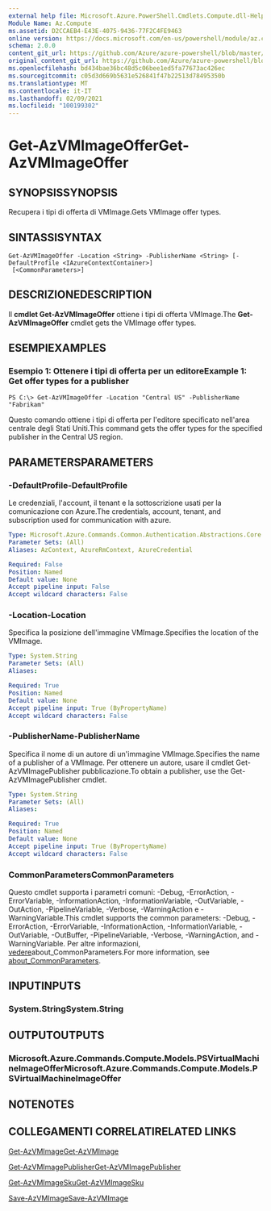 ```yaml
---
external help file: Microsoft.Azure.PowerShell.Cmdlets.Compute.dll-Help.xml
Module Name: Az.Compute
ms.assetid: D2CCAEB4-E43E-4075-9436-77F2C4FE9463
online version: https://docs.microsoft.com/en-us/powershell/module/az.compute/get-azvmimageoffer
schema: 2.0.0
content_git_url: https://github.com/Azure/azure-powershell/blob/master/src/Compute/Compute/help/Get-AzVMImageOffer.md
original_content_git_url: https://github.com/Azure/azure-powershell/blob/master/src/Compute/Compute/help/Get-AzVMImageOffer.md
ms.openlocfilehash: bd434bae36bc48d5c06bee1ed5fa77673ac426ec
ms.sourcegitcommit: c05d3d669b5631e526841f47b22513d78495350b
ms.translationtype: MT
ms.contentlocale: it-IT
ms.lasthandoff: 02/09/2021
ms.locfileid: "100199302"
---
```

# <span data-ttu-id="9c0da-101">Get-AzVMImageOffer</span><span class="sxs-lookup"><span data-stu-id="9c0da-101">Get-AzVMImageOffer</span></span>

## <span data-ttu-id="9c0da-102">SYNOPSIS</span><span class="sxs-lookup"><span data-stu-id="9c0da-102">SYNOPSIS</span></span>
<span data-ttu-id="9c0da-103">Recupera i tipi di offerta di VMImage.</span><span class="sxs-lookup"><span data-stu-id="9c0da-103">Gets VMImage offer types.</span></span>

## <span data-ttu-id="9c0da-104">SINTASSI</span><span class="sxs-lookup"><span data-stu-id="9c0da-104">SYNTAX</span></span>

```
Get-AzVMImageOffer -Location <String> -PublisherName <String> [-DefaultProfile <IAzureContextContainer>]
 [<CommonParameters>]
```

## <span data-ttu-id="9c0da-105">DESCRIZIONE</span><span class="sxs-lookup"><span data-stu-id="9c0da-105">DESCRIPTION</span></span>
<span data-ttu-id="9c0da-106">Il **cmdlet Get-AzVMImageOffer** ottiene i tipi di offerta VMImage.</span><span class="sxs-lookup"><span data-stu-id="9c0da-106">The **Get-AzVMImageOffer** cmdlet gets the VMImage offer types.</span></span>

## <span data-ttu-id="9c0da-107">ESEMPI</span><span class="sxs-lookup"><span data-stu-id="9c0da-107">EXAMPLES</span></span>

### <span data-ttu-id="9c0da-108">Esempio 1: Ottenere i tipi di offerta per un editore</span><span class="sxs-lookup"><span data-stu-id="9c0da-108">Example 1: Get offer types for a publisher</span></span>
```
PS C:\> Get-AzVMImageOffer -Location "Central US" -PublisherName "Fabrikam"
```

<span data-ttu-id="9c0da-109">Questo comando ottiene i tipi di offerta per l'editore specificato nell'area centrale degli Stati Uniti.</span><span class="sxs-lookup"><span data-stu-id="9c0da-109">This command gets the offer types for the specified publisher in the Central US region.</span></span>

## <span data-ttu-id="9c0da-110">PARAMETERS</span><span class="sxs-lookup"><span data-stu-id="9c0da-110">PARAMETERS</span></span>

### <span data-ttu-id="9c0da-111">-DefaultProfile</span><span class="sxs-lookup"><span data-stu-id="9c0da-111">-DefaultProfile</span></span>
<span data-ttu-id="9c0da-112">Le credenziali, l'account, il tenant e la sottoscrizione usati per la comunicazione con Azure.</span><span class="sxs-lookup"><span data-stu-id="9c0da-112">The credentials, account, tenant, and subscription used for communication with azure.</span></span>

```yaml
Type: Microsoft.Azure.Commands.Common.Authentication.Abstractions.Core.IAzureContextContainer
Parameter Sets: (All)
Aliases: AzContext, AzureRmContext, AzureCredential

Required: False
Position: Named
Default value: None
Accept pipeline input: False
Accept wildcard characters: False
```

### <span data-ttu-id="9c0da-113">-Location</span><span class="sxs-lookup"><span data-stu-id="9c0da-113">-Location</span></span>
<span data-ttu-id="9c0da-114">Specifica la posizione dell'immagine VMImage.</span><span class="sxs-lookup"><span data-stu-id="9c0da-114">Specifies the location of the VMImage.</span></span>

```yaml
Type: System.String
Parameter Sets: (All)
Aliases:

Required: True
Position: Named
Default value: None
Accept pipeline input: True (ByPropertyName)
Accept wildcard characters: False
```

### <span data-ttu-id="9c0da-115">-PublisherName</span><span class="sxs-lookup"><span data-stu-id="9c0da-115">-PublisherName</span></span>
<span data-ttu-id="9c0da-116">Specifica il nome di un autore di un'immagine VMImage.</span><span class="sxs-lookup"><span data-stu-id="9c0da-116">Specifies the name of a publisher of a VMImage.</span></span>
<span data-ttu-id="9c0da-117">Per ottenere un autore, usare il cmdlet Get-AzVMImagePublisher pubblicazione.</span><span class="sxs-lookup"><span data-stu-id="9c0da-117">To obtain a publisher, use the Get-AzVMImagePublisher cmdlet.</span></span>

```yaml
Type: System.String
Parameter Sets: (All)
Aliases:

Required: True
Position: Named
Default value: None
Accept pipeline input: True (ByPropertyName)
Accept wildcard characters: False
```

### <span data-ttu-id="9c0da-118">CommonParameters</span><span class="sxs-lookup"><span data-stu-id="9c0da-118">CommonParameters</span></span>
<span data-ttu-id="9c0da-119">Questo cmdlet supporta i parametri comuni: -Debug, -ErrorAction, -ErrorVariable, -InformationAction, -InformationVariable, -OutVariable, -OutAction, -PipelineVariable, -Verbose, -WarningAction e -WarningVariable.</span><span class="sxs-lookup"><span data-stu-id="9c0da-119">This cmdlet supports the common parameters: -Debug, -ErrorAction, -ErrorVariable, -InformationAction, -InformationVariable, -OutVariable, -OutBuffer, -PipelineVariable, -Verbose, -WarningAction, and -WarningVariable.</span></span> <span data-ttu-id="9c0da-120">Per altre informazioni, [vedere](http://go.microsoft.com/fwlink/?LinkID=113216)about_CommonParameters.</span><span class="sxs-lookup"><span data-stu-id="9c0da-120">For more information, see [about_CommonParameters](http://go.microsoft.com/fwlink/?LinkID=113216).</span></span>

## <span data-ttu-id="9c0da-121">INPUT</span><span class="sxs-lookup"><span data-stu-id="9c0da-121">INPUTS</span></span>

### <span data-ttu-id="9c0da-122">System.String</span><span class="sxs-lookup"><span data-stu-id="9c0da-122">System.String</span></span>

## <span data-ttu-id="9c0da-123">OUTPUT</span><span class="sxs-lookup"><span data-stu-id="9c0da-123">OUTPUTS</span></span>

### <span data-ttu-id="9c0da-124">Microsoft.Azure.Commands.Compute.Models.PSVirtualMachineImageOffer</span><span class="sxs-lookup"><span data-stu-id="9c0da-124">Microsoft.Azure.Commands.Compute.Models.PSVirtualMachineImageOffer</span></span>

## <span data-ttu-id="9c0da-125">NOTE</span><span class="sxs-lookup"><span data-stu-id="9c0da-125">NOTES</span></span>

## <span data-ttu-id="9c0da-126">COLLEGAMENTI CORRELATI</span><span class="sxs-lookup"><span data-stu-id="9c0da-126">RELATED LINKS</span></span>

[<span data-ttu-id="9c0da-127">Get-AzVMImage</span><span class="sxs-lookup"><span data-stu-id="9c0da-127">Get-AzVMImage</span></span>](./Get-AzVMImage.md)

[<span data-ttu-id="9c0da-128">Get-AzVMImagePublisher</span><span class="sxs-lookup"><span data-stu-id="9c0da-128">Get-AzVMImagePublisher</span></span>](./Get-AzVMImagePublisher.md)

[<span data-ttu-id="9c0da-129">Get-AzVMImageSku</span><span class="sxs-lookup"><span data-stu-id="9c0da-129">Get-AzVMImageSku</span></span>](./Get-AzVMImageSku.md)

[<span data-ttu-id="9c0da-130">Save-AzVMImage</span><span class="sxs-lookup"><span data-stu-id="9c0da-130">Save-AzVMImage</span></span>](./Save-AzVMImage.md)


